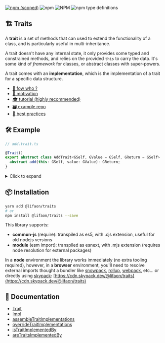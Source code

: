 [![npm (scoped)](https://img.shields.io/npm/v/@lifaon/traits.svg)](https://www.npmjs.com/package/@lifaon/traits)
![npm](https://img.shields.io/npm/dm/@lifaon/traits.svg)
![NPM](https://img.shields.io/npm/l/@lifaon/traits.svg)
![npm type definitions](https://img.shields.io/npm/types/@lifaon/traits.svg)

## 🏗️ Traits

A **trait** is a set of methods that can used to extend the functionality of a class, and is particularly useful in multi-inheritance.

A trait doesn't have any internal state, it only provides some typed and constrained methods,
and relies on the provided `this` to carry the data. It's some kind of *framework* for classes, or abstract classes with super-powers.

A trait comes with an **implementation**, which is the implementation of a trait for a specific data structure.


- [🤔 fow who ?](src/documentation/for-who.md)
- [🎯 motivation](src/documentation/motivation.md)
- [🎓 tutorial (highly recommended)](src/documentation/examples/01-number-like.md)
- [🗃️ example repo](https://github.com/lifaon74/traits-v2-debug/tree/main/src/color)
- [🥇 best practices](src/documentation/best-practices.md)

## 🛠️ Example

```ts
// add.trait.ts

@Trait()
export abstract class AddTrait<GSelf, GValue = GSelf, GReturn = GSelf> {
  abstract add(this: GSelf, value: GValue): GReturn;
}
```

<details>
  <summary>Click to expand</summary>

```ts
// number-add.implementation.ts

@Impl()
export class NumberAddImplementation<GSelf extends INumber> extends AddTrait<GSelf, NumberLike, INumber> {
  add(this: GSelf, value: NumberLike): INumber {
    return new NumberLike(this.value + value.value);
  }
}
```

```ts
// number.class.ts

export interface INumberImplementations extends
  NumberAddImplementation<INumber>,
  NumberSubtractImplementation<INumber>
{}

export const NumberImplementations = [
  NumberAddImplementation,
  NumberSubtractImplementation,
];

export interface INumberImplementationsConstructor {
  new(): INumberImplementations;
}

export interface INumber extends INumberImplementations {
  value: number;
}

const NumberImplementationsConstructor = assembleTraitImplementations<INumberImplementationsConstructor>(NumberImplementations);

export class NumberLike extends NumberImplementationsConstructor implements INumber {
  value: number;

  constructor(value: number) {
    super();
    this.value = value;
  }
}
```

</details>

## 📦 Installation

```bash
yarn add @lifaon/traits
# or
npm install @lifaon/traits --save
```

This library supports:

- **common-js** (require): transpiled as es5, with .cjs extension, useful for old nodejs versions
- **module** (esm import): transpiled as esnext, with .mjs extension (requires node resolution for external packages)

In a **node** environment the library works immediately (no extra tooling required),
however, in a **browser** environment, you'll need to resolve external imports thought a bundler like
[snowpack](https://www.snowpack.dev/),
[rollup](https://rollupjs.org/guide/en/),
[webpack](https://webpack.js.org/),
etc...
or directly using [skypack](https://www.skypack.dev/):
[https://cdn.skypack.dev/@lifaon/traits](https://cdn.skypack.dev/@lifaon/traits)


## 📕 Documentation

- [Trait](src/core/trait/trait.md)
- [Impl](src/core/implementation/implementation.md)
- [assembleTraitImplementations](src/core/helpers/assemble-trait-implementations/assemble-trait-implementations.md)
- [overrideTraitImplementations](src/core/helpers/override-trait-implementations/override-trait-implementations.md)
- [isTraitImplementedBy](src/core/helpers/is-trait-implemented-by/is-trait-implemented-by.md)
- [areTraitsImplementedBy](src/core/helpers/are-traits-implemented-by/are-traits-implemented-by.md)

